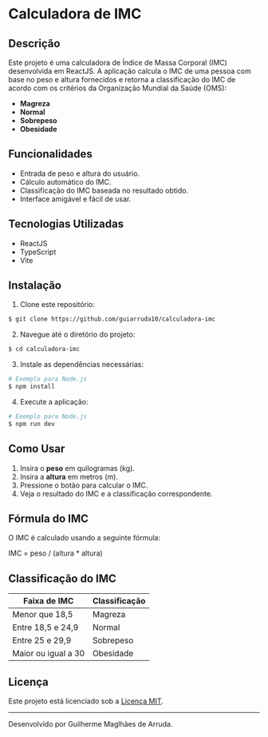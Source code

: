 # Calculadora de IMC

## Descrição

Este projeto é uma calculadora de Índice de Massa Corporal (IMC) desenvolvida em ReactJS. A aplicação calcula o IMC de uma pessoa com base no peso e altura fornecidos e retorna a classificação do IMC de acordo com os critérios da Organização Mundial da Saúde (OMS):

- **Magreza**
- **Normal**
- **Sobrepeso**
- **Obesidade**

## Funcionalidades

- Entrada de peso e altura do usuário.
- Cálculo automático do IMC.
- Classificação do IMC baseada no resultado obtido.
- Interface amigável e fácil de usar.

## Tecnologias Utilizadas

- ReactJS 
- TypeScript
- Vite

## Instalação

1. Clone este repositório:

```bash
$ git clone https://github.com/guiarruda10/calculadora-imc
```

2. Navegue até o diretório do projeto:

```bash
$ cd calculadora-imc
```

3. Instale as dependências necessárias:

```bash
# Exemplo para Node.js
$ npm install
```

4. Execute a aplicação:

```bash
# Exemplo para Node.js
$ npm run dev
```

## Como Usar

1. Insira o **peso** em quilogramas (kg).
2. Insira a **altura** em metros (m).
3. Pressione o botão para calcular o IMC.
4. Veja o resultado do IMC e a classificação correspondente.

## Fórmula do IMC

O IMC é calculado usando a seguinte fórmula:

IMC = peso / (altura * altura)

## Classificação do IMC

| Faixa de IMC      | Classificação |
|-------------------|---------------|
| Menor que 18,5    | Magreza       |
| Entre 18,5 e 24,9| Normal        |
| Entre 25 e 29,9  | Sobrepeso     |
| Maior ou igual a 30 | Obesidade    |


## Licença

Este projeto está licenciado sob a [Licença MIT](LICENSE).

---

Desenvolvido por Guilherme Maglhães de Arruda.
